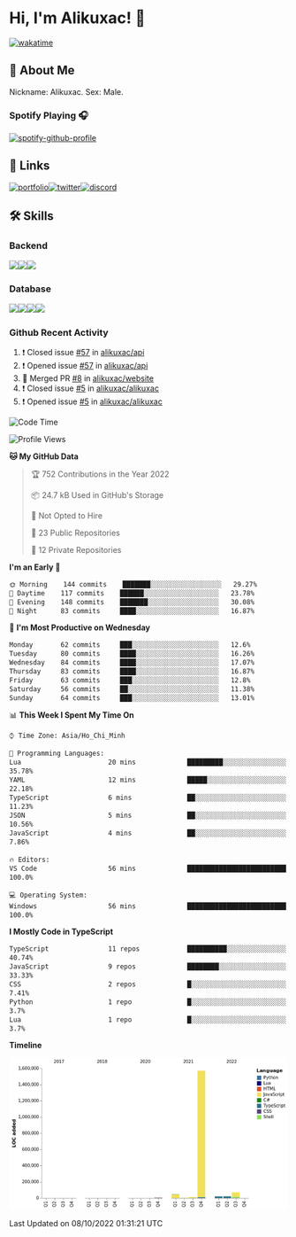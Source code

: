 # Hi, I'm Alikuxac! 👋
[![wakatime](https://wakatime.com/badge/user/f351a39f-05c3-4440-84c7-6444ba23d95e.svg)](https://wakatime.com/@alikuxac)
## 🚀 About Me
Nickname: Alikuxac.
Sex: Male.

### Spotify Playing 🎧
[![spotify-github-profile](https://spotify-github-profile.vercel.app/api/view?uid=1ug46od67cxvdqjx4zr7l33i4&cover_image=true&theme=natemoo-re&bar_color=53b14f&bar_color_cover=false)](https://open.spotify.com/user/1ug46od67cxvdqjx4zr7l33i4)

## 🔗 Links
[![portfolio][portfolio-badge]][website-link][![twitter][twitter-badge]][twitter-link][![discord][discord-badge]][discord-link]

## 🛠 Skills
<!---### Frontend--->

### Backend
[![](https://img.shields.io/badge/C%23-239120?style=for-the-badge&logo=c-sharp&logoColor=white)]()[![](https://img.shields.io/badge/JavaScript-F7DF1E?style=for-the-badge&logo=javascript&logoColor=black)]()[![](https://img.shields.io/badge/TypeScript-007ACC?style=for-the-badge&logo=typescript&logoColor=white)]()
### Database
[![](https://img.shields.io/badge/MySQL-00000F?style=for-the-badge&logo=mysql&logoColor=white)]()[![](https://img.shields.io/badge/MongoDB-4EA94B?style=for-the-badge&logo=mongodb&logoColor=white)]()[![](https://img.shields.io/badge/PostgreSQL-316192?style=for-the-badge&logo=postgresql&logoColor=white)]()[![](https://img.shields.io/badge/Redis-D82C20?style=for-the-badge&logo=RedislogoColor=white)]()
<!---### Tools--->

<!---### Framework--->

### Github Recent Activity
<!--START_SECTION:activity-->
1. ❗️ Closed issue [#57](https://github.com/alikuxac/api/issues/57) in [alikuxac/api](https://github.com/alikuxac/api)
2. ❗️ Opened issue [#57](https://github.com/alikuxac/api/issues/57) in [alikuxac/api](https://github.com/alikuxac/api)
3. 🎉 Merged PR [#8](https://github.com/alikuxac/website/pull/8) in [alikuxac/website](https://github.com/alikuxac/website)
4. ❗️ Closed issue [#5](https://github.com/alikuxac/alikuxac/issues/5) in [alikuxac/alikuxac](https://github.com/alikuxac/alikuxac)
5. ❗️ Opened issue [#5](https://github.com/alikuxac/alikuxac/issues/5) in [alikuxac/alikuxac](https://github.com/alikuxac/alikuxac)
<!--END_SECTION:activity-->

<!--START_SECTION:waka-->
![Code Time](http://img.shields.io/badge/Code%20Time-3%2C842%20hrs%2055%20mins-blue)

![Profile Views](http://img.shields.io/badge/Profile%20Views-0-blue)

**🐱 My GitHub Data** 

> 🏆 752 Contributions in the Year 2022
 > 
> 📦 24.7 kB Used in GitHub's Storage 
 > 
> 🚫 Not Opted to Hire
 > 
> 📜 23 Public Repositories 
 > 
> 🔑 12 Private Repositories  
 > 
**I'm an Early 🐤** 

```text
🌞 Morning    144 commits    ███████░░░░░░░░░░░░░░░░░░   29.27% 
🌆 Daytime    117 commits    ██████░░░░░░░░░░░░░░░░░░░   23.78% 
🌃 Evening    148 commits    ███████░░░░░░░░░░░░░░░░░░   30.08% 
🌙 Night      83 commits     ████░░░░░░░░░░░░░░░░░░░░░   16.87%

```
📅 **I'm Most Productive on Wednesday** 

```text
Monday       62 commits     ███░░░░░░░░░░░░░░░░░░░░░░   12.6% 
Tuesday      80 commits     ████░░░░░░░░░░░░░░░░░░░░░   16.26% 
Wednesday    84 commits     ████░░░░░░░░░░░░░░░░░░░░░   17.07% 
Thursday     83 commits     ████░░░░░░░░░░░░░░░░░░░░░   16.87% 
Friday       63 commits     ███░░░░░░░░░░░░░░░░░░░░░░   12.8% 
Saturday     56 commits     ██░░░░░░░░░░░░░░░░░░░░░░░   11.38% 
Sunday       64 commits     ███░░░░░░░░░░░░░░░░░░░░░░   13.01%

```


📊 **This Week I Spent My Time On** 

```text
⌚︎ Time Zone: Asia/Ho_Chi_Minh

💬 Programming Languages: 
Lua                      20 mins             █████████░░░░░░░░░░░░░░░░   35.78% 
YAML                     12 mins             █████░░░░░░░░░░░░░░░░░░░░   22.18% 
TypeScript               6 mins              ██░░░░░░░░░░░░░░░░░░░░░░░   11.23% 
JSON                     5 mins              ██░░░░░░░░░░░░░░░░░░░░░░░   10.56% 
JavaScript               4 mins              ██░░░░░░░░░░░░░░░░░░░░░░░   7.86%

🔥 Editors: 
VS Code                  56 mins             █████████████████████████   100.0%

💻 Operating System: 
Windows                  56 mins             █████████████████████████   100.0%

```

**I Mostly Code in TypeScript** 

```text
TypeScript               11 repos            ██████████░░░░░░░░░░░░░░░   40.74% 
JavaScript               9 repos             ████████░░░░░░░░░░░░░░░░░   33.33% 
CSS                      2 repos             █░░░░░░░░░░░░░░░░░░░░░░░░   7.41% 
Python                   1 repo              █░░░░░░░░░░░░░░░░░░░░░░░░   3.7% 
Lua                      1 repo              █░░░░░░░░░░░░░░░░░░░░░░░░   3.7%

```


**Timeline**

![Chart not found](https://raw.githubusercontent.com/alikuxac/alikuxac/master/charts/bar_graph.png) 


 Last Updated on 08/10/2022 01:31:21 UTC
<!--END_SECTION:waka-->

<!--- Link definition --->
[website-link]: https://alikuxac.xyz/
[twitter-link]: https://twitter.com/alikuxac
[discord-link]: https://discord.gg/8yfv46W
[kofi-link]: https://ko-fi.com/alikuxac
[Facebook]: https://www.facebook.com/anikuxac

[Instagram]: https://www.instagram.com/alikuxac/

<!--- Badgee Imag --->
[portfolio-badge]: https://img.shields.io/badge/my_portfolio-000?style=for-the-badge&logo=ko-fi&logoColor=white
[twitter-badge]: https://img.shields.io/badge/twitter-1DA1F2?style=for-the-badge&logo=twitter&logoColor=white
[discord-badge]: https://img.shields.io/badge/Discord-7289DA?style=for-the-badge&logo=discord&logoColor=white
